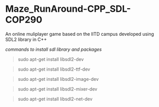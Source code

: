 # Maze_RunAround-CPP_SDL-COP290
An online muliplayer game based on the IITD campus developed using SDL2 library in C++


*commands to install sdl library and packages*

>sudo apt-get install libsdl2-dev

>sudo apt-get install libsdl2-ttf-dev

>sudo apt-get install libsdl2-image-dev

>sudo apt-get install libsdl2-mixer-dev

>sudo apt-get install libsdl2-net-dev
